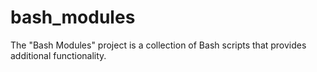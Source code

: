 # bash_modules
The "Bash Modules" project is a collection of Bash scripts that provides additional functionality.
